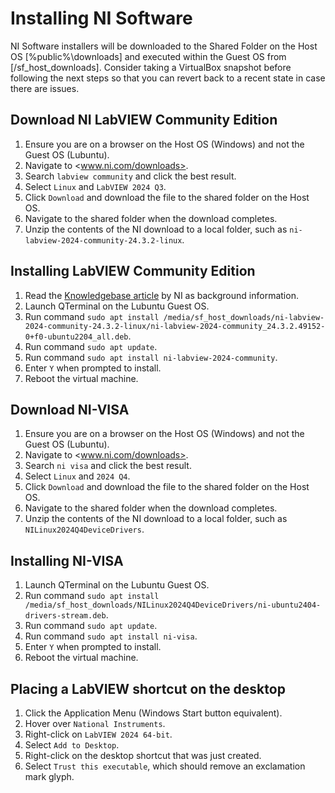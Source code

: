 # Installing NI Software

NI Software installers will be downloaded to the Shared Folder on the Host OS [%public%\downloads] and executed within the Guest OS from [/sf_host_downloads].  Consider taking a VirtualBox snapshot before following the next steps so that you can revert back to a recent state in case there are issues.

## Download NI LabVIEW Community Edition

1. Ensure you are on a browser on the Host OS (Windows) and not the Guest OS (Lubuntu).
2. Navigate to <www.ni.com/downloads>.
3. Search `labview community` and click the best result.
4. Select `Linux` and `LabVIEW 2024 Q3`.
5. Click `Download` and download the file to the shared folder on the Host OS.
6. Navigate to the shared folder when the download completes.
7. Unzip the contents of the NI download to a local folder, such as `ni-labview-2024-community-24.3.2-linux`.

## Installing LabVIEW Community Edition

1. Read the [Knowledgebase article](https://knowledge.ni.com/KnowledgeArticleDetails?id=kA03q000000YGwsCAG&l=en-GB) by NI as background information.
2. Launch QTerminal on the Lubuntu Guest OS.
3. Run command `sudo apt install /media/sf_host_downloads/ni-labview-2024-community-24.3.2-linux/ni-labview-2024-community_24.3.2.49152-0+f0-ubuntu2204_all.deb`.
4. Run command `sudo apt update`.
5. Run command `sudo apt install ni-labview-2024-community`.
6. Enter `Y` when prompted to install.
7. Reboot the virtual machine.

## Download NI-VISA

1. Ensure you are on a browser on the Host OS (Windows) and not the Guest OS (Lubuntu).
2. Navigate to <www.ni.com/downloads>.
3. Search `ni visa` and click the best result.
4. Select `Linux` and `2024 Q4`.
5. Click `Download` and download the file to the shared folder on the Host OS.
6. Navigate to the shared folder when the download completes.
7. Unzip the contents of the NI download to a local folder, such as `NILinux2024Q4DeviceDrivers`.

## Installing NI-VISA

1. Launch QTerminal on the Lubuntu Guest OS.
2. Run command `sudo apt install /media/sf_host_downloads/NILinux2024Q4DeviceDrivers/ni-ubuntu2404-drivers-stream.deb`.
3. Run command `sudo apt update`.
4. Run command `sudo apt install ni-visa`.
5. Enter `Y` when prompted to install.
6. Reboot the virtual machine.

## Placing a LabVIEW shortcut on the desktop

1. Click the Application Menu (Windows Start button equivalent).
2. Hover over `National Instruments`.
3. Right-click on `LabVIEW 2024 64-bit`.
4. Select `Add to Desktop`.
5. Right-click on the desktop shortcut that was just created.
6. Select `Trust this executable`, which should remove an exclamation mark glyph.
